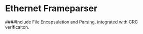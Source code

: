 # Ethernet Frameparser
####Include File Encapsulation and Parsing, integrated with CRC verificaiton.
